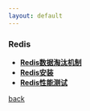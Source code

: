 ```yaml
---
layout: default
---
```



### Redis
  * **[Redis数据淘汰机制](./detail/Redis数据淘汰机制.html)**
  * **[Redis安装](./detail/Redis安装.html)**
  * **[Redis性能测试](./detail/Redis性能测试.html)**


[back](./../../)